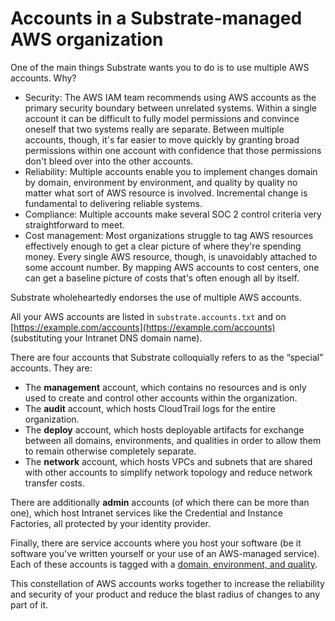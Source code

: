 # Accounts in a Substrate-managed AWS organization

One of the main things Substrate wants you to do is to use multiple AWS accounts. Why?

* Security: The AWS IAM team recommends using AWS accounts as the primary security boundary between unrelated systems. Within a single account it can be difficult to fully model permissions and convince oneself that two systems really are separate. Between multiple accounts, though, it's far easier to move quickly by granting broad permissions within one account with confidence that those permissions don't bleed over into the other accounts.
* Reliability: Multiple accounts enable you to implement changes domain by domain, environment by environment, and quality by quality no matter what sort of AWS resource is involved. Incremental change is fundamental to delivering reliable systems.
* Compliance: Multiple accounts make several SOC 2 control criteria very straightforward to meet.
* Cost management: Most organizations struggle to tag AWS resources effectively enough to get a clear picture of where they're spending money. Every single AWS resource, though, is unavoidably attached to some account number. By mapping AWS accounts to cost centers, one can get a baseline picture of costs that's often enough all by itself.

Substrate wholeheartedly endorses the use of multiple AWS accounts.

All your AWS accounts are listed in `substrate.accounts.txt` and on [https://example.com/accounts](https://example.com/accounts) (substituting your Intranet DNS domain name).

There are four accounts that Substrate colloquially refers to as the “special” accounts. They are:

* The **management** account, which contains no resources and is only used to create and control other accounts within the organization.
* The **audit** account, which hosts CloudTrail logs for the entire organization.
* The **deploy** account, which hosts deployable artifacts for exchange between all domains, environments, and qualities in order to allow them to remain otherwise completely separate.
* The **network** account, which hosts VPCs and subnets that are shared with other accounts to simplify network topology and reduce network transfer costs.

There are additionally **admin** accounts (of which there can be more than one), which host Intranet services like the Credential and Instance Factories, all protected by your identity provider.

Finally, there are service accounts where you host your software (be it software you've written yourself or your use of an AWS-managed service). Each of these accounts is tagged with a [domain, environment, and quality](domains-environments-qualities.html).

This constellation of AWS accounts works together to increase the reliability and security of your product and reduce the blast radius of changes to any part of it.
